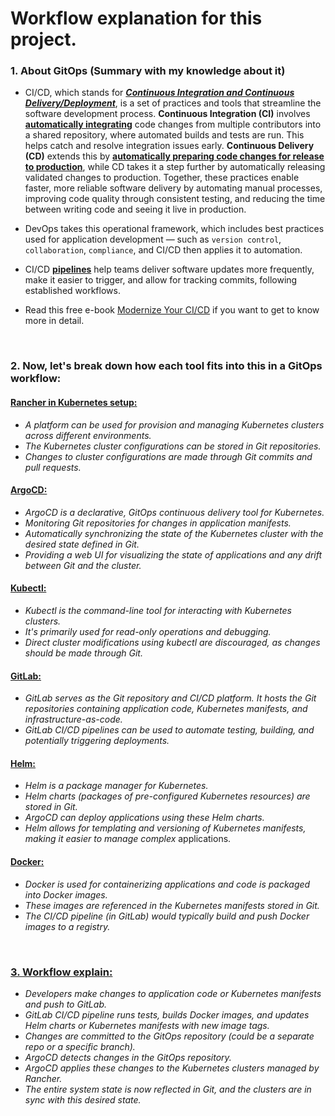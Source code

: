 # Workflow explanation for this project.

### 1. About GitOps (Summary with my knowledge about it)
- CI/CD, which stands for <ins>***Continuous Integration and Continuous Delivery/Deployment***</ins>, is a set of practices and tools that streamline the software development process.
**Continuous Integration (CI)** involves <ins>**automatically integrating**</ins> code changes from multiple contributors into a shared repository, where automated builds and tests are run.
This helps catch and resolve integration issues early. **Continuous Delivery (CD)** extends this by <ins>**automatically preparing code changes for release to production**</ins>, while CD takes it a step further by automatically releasing validated changes to production.
Together, these practices enable faster, more reliable software delivery by automating manual processes, improving code quality through consistent testing, and reducing the time between writing code and seeing it live in production.

- DevOps takes this operational framework, which includes best practices used for application development — such as `version control`, `collaboration`, `compliance`, and CI/CD then applies it to automation.

- CI/CD <ins>**pipelines**</ins> help teams deliver software updates more frequently, make it easier to trigger, and allow for tracking commits, following established workflows.

- Read this free e-book [Modernize Your CI/CD](https://github.com/user-attachments/files/16359831/Modernize.Your.CI_CD.pdf) if you want to get to know more in detail.

<br>

### 2. Now, let's break down how each tool fits into this in a GitOps workflow:
#### <ins>Rancher in Kubernetes setup:</ins>
- *A platform can be used for provision and managing Kubernetes clusters across different environments.*
- *The Kubernetes cluster configurations can be stored in Git repositories.*
- *Changes to cluster configurations are made through Git commits and pull requests.*

#### <ins>ArgoCD:</ins>
- *ArgoCD is a declarative, GitOps continuous delivery tool for Kubernetes.*
- *Monitoring Git repositories for changes in application manifests.*
- *Automatically synchronizing the state of the Kubernetes cluster with the desired state defined in Git.*
- *Providing a web UI for visualizing the state of applications and any drift between Git and the cluster.*

#### <ins>Kubectl:</ins>
- *Kubectl is the command-line tool for interacting with Kubernetes clusters.*
- *It's primarily used for read-only operations and debugging.*
- *Direct cluster modifications using kubectl are discouraged, as changes should be made through Git.*

#### <ins>GitLab:</ins>
- *GitLab serves as the Git repository and CI/CD platform. It hosts the Git repositories containing application code, Kubernetes manifests, and infrastructure-as-code.*
- *GitLab CI/CD pipelines can be used to automate testing, building, and potentially triggering deployments.*

#### <ins>Helm:</ins>
- *Helm is a package manager for Kubernetes.*
- *Helm charts (packages of pre-configured Kubernetes resources) are stored in Git.*
- *ArgoCD can deploy applications using these Helm charts.*
- *Helm allows for templating and versioning of Kubernetes manifests, making it easier to manage complex* applications.

#### <ins>Docker:</ins>
- *Docker is used for containerizing applications and code is packaged into Docker images.*
- *These images are referenced in the Kubernetes manifests stored in Git.*
- *The CI/CD pipeline (in GitLab) would typically build and push Docker images to a registry.*

<br>

### <ins>3. Workflow explain:</ins>

- *Developers make changes to application code or Kubernetes manifests and push to GitLab.*
- *GitLab CI/CD pipeline runs tests, builds Docker images, and updates Helm charts or Kubernetes manifests with new image tags.*
- *Changes are committed to the GitOps repository (could be a separate repo or a specific branch).*
- *ArgoCD detects changes in the GitOps repository.*
- *ArgoCD applies these changes to the Kubernetes clusters managed by Rancher.*
- *The entire system state is now reflected in Git, and the clusters are in sync with this desired state.*

<!--
> [!note] 
> ##### This GitOps approach ensures that the entire system is version controlled, easily auditable, and can be quickly rolled back if issues arise. It also allows for better collaboration and review processes through Git's pull request mechanisms.
-->
